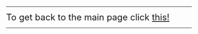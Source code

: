 
---

<font size="5">To get back to the main page click <a href="../Unstable-Labs">this!</a></font>

---
